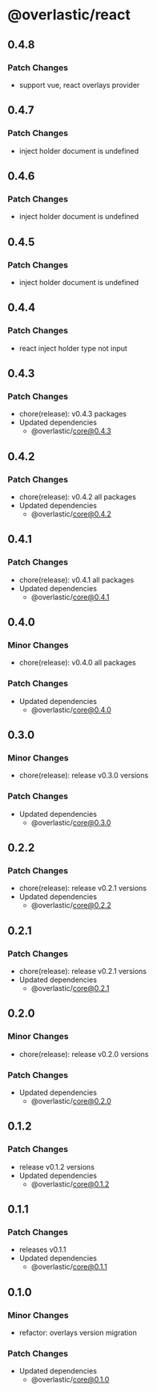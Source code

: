 # @overlastic/react

## 0.4.8

### Patch Changes

- support vue, react overlays provider

## 0.4.7

### Patch Changes

- inject holder document is undefined

## 0.4.6

### Patch Changes

- inject holder document is undefined

## 0.4.5

### Patch Changes

- inject holder document is undefined

## 0.4.4

### Patch Changes

- react inject holder type not input

## 0.4.3

### Patch Changes

- chore(release): v0.4.3 packages
- Updated dependencies
  - @overlastic/core@0.4.3

## 0.4.2

### Patch Changes

- chore(release): v0.4.2 all packages
- Updated dependencies
  - @overlastic/core@0.4.2

## 0.4.1

### Patch Changes

- chore(release): v0.4.1 all packages
- Updated dependencies
  - @overlastic/core@0.4.1

## 0.4.0

### Minor Changes

- chore(release): v0.4.0 all packages

### Patch Changes

- Updated dependencies
  - @overlastic/core@0.4.0

## 0.3.0

### Minor Changes

- chore(release): release v0.3.0 versions

### Patch Changes

- Updated dependencies
  - @overlastic/core@0.3.0

## 0.2.2

### Patch Changes

- chore(release): release v0.2.1 versions
- Updated dependencies
  - @overlastic/core@0.2.2

## 0.2.1

### Patch Changes

- chore(release): release v0.2.1 versions
- Updated dependencies
  - @overlastic/core@0.2.1

## 0.2.0

### Minor Changes

- chore(release): release v0.2.0 versions

### Patch Changes

- Updated dependencies
  - @overlastic/core@0.2.0

## 0.1.2

### Patch Changes

- release v0.1.2 versions
- Updated dependencies
  - @overlastic/core@0.1.2

## 0.1.1

### Patch Changes

- releases v0.1.1
- Updated dependencies
  - @overlastic/core@0.1.1

## 0.1.0

### Minor Changes

- refactor: overlays version migration

### Patch Changes

- Updated dependencies
  - @overlastic/core@0.1.0
